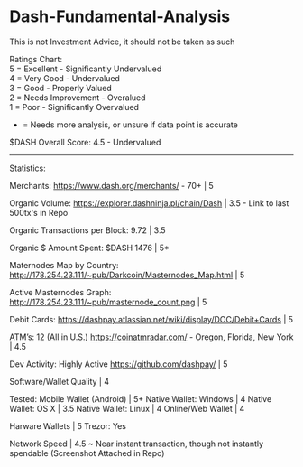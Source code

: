 # Dash-Fundamental-Analysis

This is not Investment Advice, it should not be taken as such

Ratings Chart: <br>
5 = Excellent - Significantly Undervalued <br>
4 = Very Good - Undervalued <br>
3 = Good - Properly Valued <br>
2 = Needs Improvement - Overalued <br>
1 = Poor - Significantly Overvalued <br>

* = Needs more analysis, or unsure if data point is accurate

$DASH Overall Score: 4.5 - Undervalued

-----------------------------------------------------------------------------------------------------------

Statistics:

Merchants: https://www.dash.org/merchants/ - 70+ | 5

Organic Volume: https://explorer.dashninja.pl/chain/Dash  | 3.5 - Link to last 500tx's in Repo

Organic Transactions per Block: 9.72 | 3.5

Organic $ Amount Spent: $DASH 1476 | 5*

Maternodes Map by Country: http://178.254.23.111/~pub/Darkcoin/Masternodes_Map.html | 5

Active Masternodes Graph: http://178.254.23.111/~pub/masternode_count.png | 5

Debit Cards: https://dashpay.atlassian.net/wiki/display/DOC/Debit+Cards | 5

ATM’s: 12 (All in U.S.) https://coinatmradar.com/ - Oregon, Florida, New York | 4.5

Dev Activity: Highly Active https://github.com/dashpay/ | 5


Software/Wallet Quality | 4

Tested: 
Mobile Wallet (Android) | 5+
Native Wallet: Windows | 4
Native Wallet: OS X | 3.5
Native Wallet: Linux | 4
Online/Web Wallet | 4

Harware Wallets | 5
Trezor: Yes

Network Speed | 4.5 ~ Near instant transaction, though not instantly spendable (Screenshot Attached in Repo)







